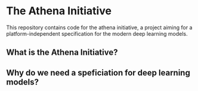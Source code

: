 # The Athena Initiative

This repository contains code for the athena initiative,
a project aiming for a platform-independent specification for the modern deep learning models.

## What is the Athena Initiative?

## Why do we need a speficiation for deep learning models?
